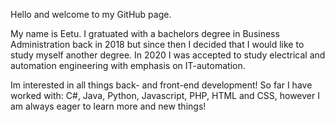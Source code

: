 Hello and welcome to my GitHub page.

My name is Eetu. I gratuated with a bachelors degree in Business Administration back in 2018 but since then I decided that I would like to study myself another degree.
In 2020 I was accepted to study electrical and automation engineering with emphasis on IT-automation.

Im interested in all things back- and front-end development!
So far I have worked with: C#, Java, Python, Javascript, PHP, HTML and CSS, however I am always eager to learn more and new things!
